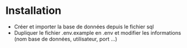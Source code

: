 # Installation
- Créer et importer la base de données depuis le fichier sql
- Dupliquer le fichier .env.example en .env et modifier les informations (nom base de données, utilisateur, port ...)
